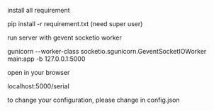 install all requirement

pip install -r requirement.txt (need super user)

run server with gevent socketio worker

gunicorn --worker-class socketio.sgunicorn.GeventSocketIOWorker main:app -b 127.0.0.1:5000

open in your browser

localhost:5000/serial

to change your configuration, please change in config.json

